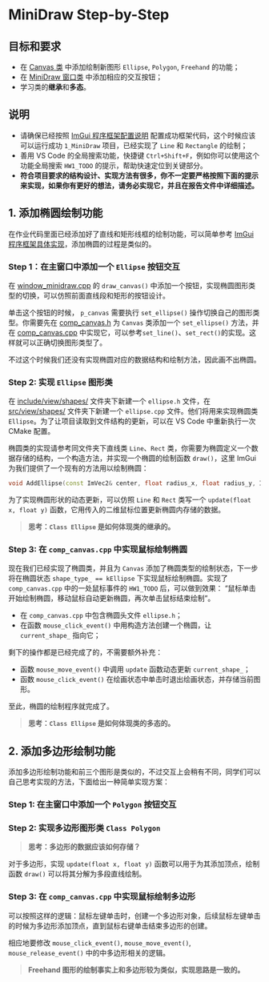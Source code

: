 # MiniDraw Step-by-Step

## 目标和要求

- 在 [Canvas 类](../../../Framework2D/include/view/comp_canvas.h) 中添加绘制新图形 `Ellipse`, `Polygon`, `Freehand` 的功能；
- 在 [MiniDraw 窗口类](../../../Framework2D/src/assignments/1_MiniDraw/window_minidraw.cpp) 中添加相应的交互按钮；
- 学习类的**继承**和**多态**。

## 说明

- 请确保已经按照 [ImGui 程序框架配置说明](framework_introduction.md) 配置成功框架代码，这个时候应该可以运行成功 `1_MiniDraw` 项目，已经实现了 `Line` 和 `Rectangle` 的绘制；
- 善用 VS Code 的全局搜索功能，快捷键 `Ctrl+Shift+F`，例如你可以使用这个功能全局搜索 `HW1_TODO` 的提示，帮助快速定位到关键部分。
- **符合项目要求的结构设计、实现方法有很多，你不一定要严格按照下面的提示来实现，如果你有更好的想法，请务必实现它，并且在报告文件中详细描述。**

## 1. 添加椭圆绘制功能

在作业代码里面已经添加好了直线和矩形线框的绘制功能，可以简单参考 [ImGui 程序框架具体实现](framework_details.md)，添加椭圆的过程是类似的。

### Step 1：在主窗口中添加一个 `Ellipse` 按钮交互

在 [window_minidraw.cpp](../../../Framework2D/src/assignments/1_MiniDraw/window_minidraw.cpp) 的 `draw_canvas()` 中添加一个按钮，实现椭圆图形类型的切换，可以仿照前面直线段和矩形的按钮设计。

单击这个按钮的时候， `p_canvas` 需要执行 `set_ellipse()` 操作切换自己的图形类型。你需要先在 [comp_canvas.h](../../../Framework2D/include/view/comp_canvas.h) 为 `Canvas` 类添加一个 `set_ellipse()` 方法，并在 [comp_canvas.cpp](../../../Framework2D/src/view/comp_canvas.cpp) 中实现它，可以参考`set_line()`、`set_rect()`的实现。这样就可以正确切换图形类型了。

不过这个时候我们还没有实现椭圆对应的数据结构和绘制方法，因此画不出椭圆。

### Step 2: 实现 ``Ellipse`` 图形类

在 [include/view/shapes/](../../../Framework2D/include/view/shapes/) 文件夹下新建一个 `ellipse.h` 文件，在 [src/view/shapes/](../../../Framework2D/src/view/shapes/) 文件夹下新建一个 `ellipse.cpp` 文件。他们将用来实现椭圆类 `Ellipse`。为了让项目读取到文件结构的更新，可以在 VS Code 中重新执行一次 CMake 配置。

椭圆类的实现请参考同文件夹下直线类 `Line`、`Rect` 类，你需要为椭圆定义一个数据存储的结构，一个构造方法，并实现一个椭圆的绘制函数 `draw()`，这里 ImGui 为我们提供了一个现有的方法用以绘制椭圆：

```cpp
void AddEllipse(const ImVec2& center, float radius_x, float radius_y, ImU32 col, float rot = 0.0f, int num_segments = 0, float thickness = 1.0f);
```

为了实现椭圆形状的动态更新，可以仿照 `Line` 和 `Rect` 类写一个 `update(float x, float y)` 函数，它用传入的二维鼠标位置更新椭圆内存储的数据。

> **思考：`Class Ellipse` 是如何体现类的继承的。**

### Step 3: 在 `comp_canvas.cpp` 中实现鼠标绘制椭圆

现在我们已经实现了椭圆类，并且为 `Canvas` 添加了椭圆类型的绘制状态，下一步将在椭圆状态 `shape_type_ == kEllipse` 下实现鼠标绘制椭圆。实现了 `comp_canvas.cpp` 中的一处鼠标事件的 `HW1_TODO` 后，可以做到效果： “鼠标单击开始绘制椭圆，移动鼠标自动更新椭圆，再次单击鼠标结束绘制”。

- 在 `comp_canvas.cpp` 中包含椭圆头文件 `ellipse.h`；
- 在函数 `mouse_click_event()` 中用构造方法创建一个椭圆，让 `current_shape_` 指向它；

剩下的操作都是已经完成了的，不需要额外补充：

- 函数 `mouse_move_event()` 中调用 `update` 函数动态更新 `current_shape_`；
- 函数 `mouse_click_event()` 在绘画状态中单击时退出绘画状态，并存储当前图形。

至此，椭圆的绘制程序就完成了。

> **思考：`Class Ellipse` 是如何体现类的多态的。**

## 2. 添加多边形绘制功能

添加多边形绘制功能和前三个图形是类似的，不过交互上会稍有不同，同学们可以自己思考实现的方法，下面给出一种简单实现方案：

### Step 1: 在主窗口中添加一个 `Polygon` 按钮交互

### Step 2: 实现多边形图形类 `Class Polygon`

> **思考：多边形的数据应该如何存储？**

对于多边形，实现 `update(float x, float y)` 函数可以用于为其添加顶点，绘制函数 `draw()` 可以将其分解为多段直线绘制。

### Step 3: 在 `comp_canvas.cpp` 中实现鼠标绘制多边形

可以按照这样的逻辑：鼠标左键单击时，创建一个多边形对象，后续鼠标左键单击的时候为多边形添加顶点，直到鼠标右键单击结束多边形的创建。

相应地要修改 `mouse_click_event()`, `mouse_move_event()`, `mouse_release_event()` 中的中多边形相关的逻辑。

> **Freehand 图形的绘制事实上和多边形较为类似，实现思路是一致的。**
